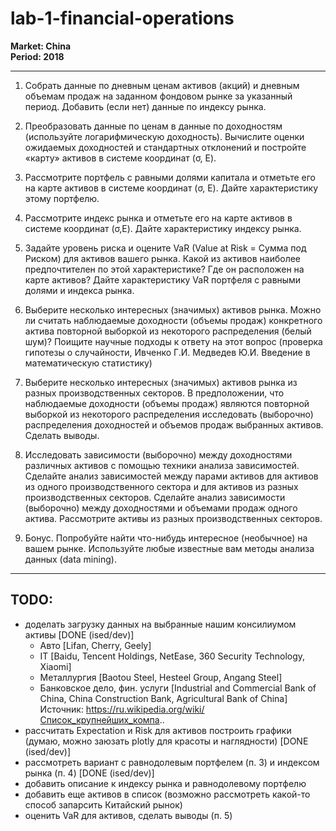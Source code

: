 # lab-1-financial-operations

**Market: China <br> Period: 2018**

---

1. Собрать данные по дневным ценам активов (акций) и дневным объемам продаж на заданном фондовом рынке за указанный период. Добавить (если нет) данные по индексу рынка.

2. Преобразовать данные по ценам в данные по доходностям (используйте логарифмическую доходность). Вычислите оценки ожидаемых доходностей и стандартных отклонений и постройте «карту» активов в системе координат (σ, E).

3. Рассмотрите портфель с равными долями капитала и отметьте его на карте активов в системе координат (σ, E). Дайте характеристику этому портфелю.

4. Рассмотрите индекс рынка и отметьте его на карте активов в системе координат (σ,E). Дайте характеристику индексу рынка.

5. Задайте уровень риска и оцените VaR (Value at Risk = Сумма под Риском) для активов вашего рынка. Какой из активов наиболее предпочтителен по этой характеристике? Где он расположен на карте активов? Дайте характеристику VaR портфеля с равными долями и индекса рынка.

6. Выберите несколько интересных (значимых) активов рынка. Можно ли считать наблюдаемые доходности (объемы продаж) конкретного актива повторной выборкой из некоторого распределения (белый шум)? Поищите научные подходы к ответу на этот вопрос (проверка гипотезы о случайности, Ивченко Г.И. Медведев Ю.И. Введение в математическую статистику)

7. Выберите несколько интересных (значимых) активов рынка из разных производственных секторов. В предположении, что наблюдаемые доходности (объемы продаж) являются повторной выборкой из некоторого распределения исследовать (выборочно) распределения доходностей и объемов продаж выбранных активов. Сделать выводы.

8. Исследовать зависимости (выборочно) между доходностями различных активов с помощью техники анализа зависимостей. Сделайте анализ зависимостей между парами активов для активов из одного производственного сектора и для активов из разных производственных секторов. Сделайте анализ зависимости (выборочно) между доходностями и объемами продаж одного актива. Рассмотрите активы из разных производственных секторов.

9. Бонус. Попробуйте найти что-нибудь интересное (необычное) на вашем рынке. Используйте любые известные вам методы анализа данных (data mining).

---

## TODO: 

- доделать загрузку данных на выбранные нашим консилиумом активы [DONE (ised/dev)]
    - Авто [Lifan, Cherry, Geely]
    - IT [Baidu, Tencent Holdings, NetEase, 360 Security Technology, Xiaomi]
    - Металлургия [Baotou Steel, Hesteel Group, Angang Steel]
    - Банковское дело, фин. услуги [Industrial and Commercial Bank of China, China Construction Bank, Agricultural Bank of China]
      Источник: https://ru.wikipedia.org/wiki/Список_крупнейших_компа.. 
- рассчитать Expectation и Risk для активов построить графики (думаю, можно заюзать plotly для красоты и наглядности) [DONE (ised/dev)]
- рассмотреть вариант с равнодолевым портфелем (п. 3) и индексом рынка (п. 4) [DONE (ised/dev)]
- добавить описание к индексу рынка и равнодолевому портфелю
- добавить еще активов в список (возможно рассмотреть какой-то способ запарсить Китайский рынок)
- оценить VaR для активов, сделать выводы (п. 5)
